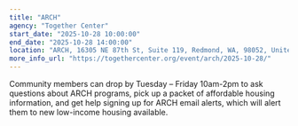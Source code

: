 ```yaml
---
title: "ARCH"
agency: "Together Center"
start_date: "2025-10-28 10:00:00"
end_date: "2025-10-28 14:00:00"
location: "ARCH, 16305 NE 87th St, Suite 119, Redmond, WA, 98052, United States"
more_info_url: "https://togethercenter.org/event/arch/2025-10-28/"
---
```

Community members can drop by Tuesday – Friday 10am-2pm to ask questions about ARCH programs, pick up a packet of affordable housing information, and get help signing up for ARCH email alerts, which will alert them to new low-income housing available.
